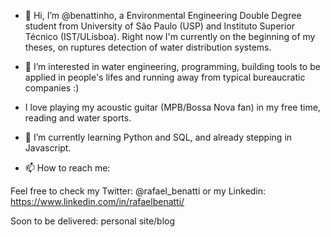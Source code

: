 - 👋 Hi, I’m @benattinho, a Environmental Engineering Double Degree student from University of São Paulo (USP) and Instituto Superior Técnico (IST/ULisboa). Right now I'm currently on the beginning of my theses, on ruptures detection of water distribution systems. 

- 👀 I’m interested in water engineering, programming, building tools to be applied in people's lifes and running away from typical bureaucratic companies :) 

- I love playing my acoustic guitar (MPB/Bossa Nova fan) in my free time, reading and water sports. 

- 🌱 I’m currently learning Python and SQL, and already stepping in Javascript.

- 📫 How to reach me: 

Feel free to check my Twitter: @rafael_benatti 
or my Linkedin: 
https://www.linkedin.com/in/rafaelbenatti/

Soon to be delivered: personal site/blog

<!---
benattinho/benattinho is a ✨ special ✨ repository because its `README.md` (this file) appears on your GitHub profile.
You can click the Preview link to take a look at your changes.
--->
